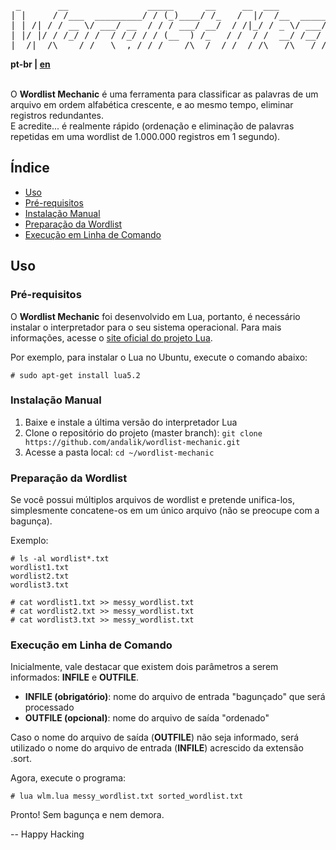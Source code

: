 <pre>
 _       __               _____      __     __  ___          __                _     
| |     / /___  _________/ / (_)____/ /_   /  |/  /__  _____/ /_  ____ _____  (_)____
| | /| / / __ \/ ___/ __  / / / ___/ __/  / /|_/ / _ \/ ___/ __ \/ __ `/ __ \/ / ___/
| |/ |/ / /_/ / /  / /_/ / / (__  ) /_   / /  / /  __/ /__/ / / / /_/ / / / / / /__  
|__/|__/\____/_/   \__,_/_/_/____/\__/  /_/  /_/\___/\___/_/ /_/\__,_/_/ /_/_/\___/  
</pre>

**pt-br | [en](README-EN.md)**<br/><br/>

O **Wordlist Mechanic** é uma ferramenta para classificar as palavras de um arquivo em ordem alfabética crescente, e ao mesmo tempo, eliminar registros redundantes.<br/>
E acredite... é realmente rápido (ordenação e eliminação de palavras repetidas em uma wordlist de 1.000.000 registros em 1 segundo).

## Índice

- [Uso](#uso)
- [Pré-requisitos](#pré-requisitos)
- [Instalação Manual](#instalação-manual)
- [Preparação da Wordlist](#preparação-da-wordlist)
- [Execução em Linha de Comando](#execução-em-linha-de-comando)

## Uso

### Pré-requisitos

O **Wordlist Mechanic** foi desenvolvido em Lua, portanto, é necessário instalar o interpretador para o seu sistema operacional.
Para mais informações, acesse o [site oficial do projeto Lua](https://www.lua.org/download.html).

Por exemplo, para instalar o Lua no Ubuntu, execute o comando abaixo:
````
# sudo apt-get install lua5.2
````

### Instalação Manual

1. Baixe e instale a última versão do interpretador Lua
2. Clone o repositório do projeto (master branch): `git clone https://github.com/andalik/wordlist-mechanic.git`
3. Acesse a pasta local: `cd ~/wordlist-mechanic`

### Preparação da Wordlist

Se você possui múltiplos arquivos de wordlist e pretende unifica-los, simplesmente concatene-os em um único arquivo (não se preocupe com a bagunça). 

Exemplo:
````
# ls -al wordlist*.txt
wordlist1.txt
wordlist2.txt
wordlist3.txt

# cat wordlist1.txt >> messy_wordlist.txt
# cat wordlist2.txt >> messy_wordlist.txt
# cat wordlist3.txt >> messy_wordlist.txt
````

### Execução em Linha de Comando

Inicialmente, vale destacar que existem dois parâmetros a serem informados: **INFILE** e **OUTFILE**.

- **INFILE (obrigatório)**: nome do arquivo de entrada "bagunçado" que será processado<br/>
- **OUTFILE (opcional)**: nome do arquivo de saída "ordenado"

Caso o nome do arquivo de saída (**OUTFILE**) não seja informado, será utilizado o nome do arquivo de entrada (**INFILE**) acrescido da extensão .sort.

Agora, execute o programa:
````
# lua wlm.lua messy_wordlist.txt sorted_wordlist.txt
````

Pronto! Sem bagunça e nem demora.<br/>

-- Happy Hacking